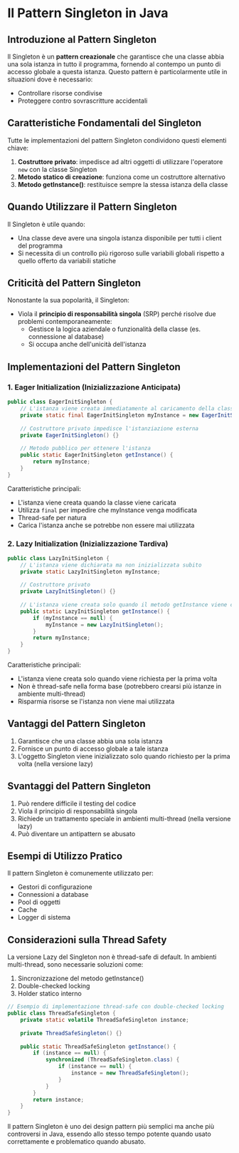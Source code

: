 # Il Pattern Singleton in Java

## Introduzione al Pattern Singleton

Il Singleton è un **pattern creazionale** che garantisce che una classe abbia una sola istanza in tutto il programma, fornendo al contempo un punto di accesso globale a questa istanza. Questo pattern è particolarmente utile in situazioni dove è necessario:

- Controllare risorse condivise
- Proteggere contro sovrascritture accidentali

## Caratteristiche Fondamentali del Singleton

Tutte le implementazioni del pattern Singleton condividono questi elementi chiave:

1. **Costruttore privato**: impedisce ad altri oggetti di utilizzare l'operatore `new` con la classe Singleton
2. **Metodo statico di creazione**: funziona come un costruttore alternativo
3. **Metodo getInstance()**: restituisce sempre la stessa istanza della classe

## Quando Utilizzare il Pattern Singleton

Il Singleton è utile quando:

- Una classe deve avere una singola istanza disponibile per tutti i client del programma
- Si necessita di un controllo più rigoroso sulle variabili globali rispetto a quello offerto da variabili statiche

## Criticità del Pattern Singleton

Nonostante la sua popolarità, il Singleton:

- Viola il **principio di responsabilità singola** (SRP) perché risolve due problemi contemporaneamente:
  - Gestisce la logica aziendale o funzionalità della classe (es. connessione al database)
  - Si occupa anche dell'unicità dell'istanza

## Implementazioni del Pattern Singleton

### 1. Eager Initialization (Inizializzazione Anticipata)

```java
public class EagerInitSingleton {
    // L'istanza viene creata immediatamente al caricamento della classe
    private static final EagerInitSingleton myInstance = new EagerInitSingleton();
    
    // Costruttore privato impedisce l'istanziazione esterna
    private EagerInitSingleton() {}
    
    // Metodo pubblico per ottenere l'istanza
    public static EagerInitSingleton getInstance() {
        return myInstance;
    }
}
```

Caratteristiche principali:
- L'istanza viene creata quando la classe viene caricata
- Utilizza `final` per impedire che myInstance venga modificata
- Thread-safe per natura
- Carica l'istanza anche se potrebbe non essere mai utilizzata

### 2. Lazy Initialization (Inizializzazione Tardiva)

```java
public class LazyInitSingleton {
    // L'istanza viene dichiarata ma non inizializzata subito
    private static LazyInitSingleton myInstance;
    
    // Costruttore privato
    private LazyInitSingleton() {}
    
    // L'istanza viene creata solo quando il metodo getInstance viene chiamato la prima volta
    public static LazyInitSingleton getInstance() {
        if (myInstance == null) {
            myInstance = new LazyInitSingleton();
        }
        return myInstance;
    }
}
```

Caratteristiche principali:
- L'istanza viene creata solo quando viene richiesta per la prima volta
- Non è thread-safe nella forma base (potrebbero crearsi più istanze in ambiente multi-thread)
- Risparmia risorse se l'istanza non viene mai utilizzata

## Vantaggi del Pattern Singleton

1. Garantisce che una classe abbia una sola istanza
2. Fornisce un punto di accesso globale a tale istanza
3. L'oggetto Singleton viene inizializzato solo quando richiesto per la prima volta (nella versione lazy)

## Svantaggi del Pattern Singleton

1. Può rendere difficile il testing del codice
2. Viola il principio di responsabilità singola
3. Richiede un trattamento speciale in ambienti multi-thread (nella versione lazy)
4. Può diventare un antipattern se abusato

## Esempi di Utilizzo Pratico

Il pattern Singleton è comunemente utilizzato per:

- Gestori di configurazione
- Connessioni a database
- Pool di oggetti
- Cache
- Logger di sistema

## Considerazioni sulla Thread Safety

La versione Lazy del Singleton non è thread-safe di default. In ambienti multi-thread, sono necessarie soluzioni come:

1. Sincronizzazione del metodo getInstance()
2. Double-checked locking
3. Holder statico interno

```java
// Esempio di implementazione thread-safe con double-checked locking
public class ThreadSafeSingleton {
    private static volatile ThreadSafeSingleton instance;
    
    private ThreadSafeSingleton() {}
    
    public static ThreadSafeSingleton getInstance() {
        if (instance == null) {
            synchronized (ThreadSafeSingleton.class) {
                if (instance == null) {
                    instance = new ThreadSafeSingleton();
                }
            }
        }
        return instance;
    }
}
```

Il pattern Singleton è uno dei design pattern più semplici ma anche più controversi in Java, essendo allo stesso tempo potente quando usato correttamente e problematico quando abusato.